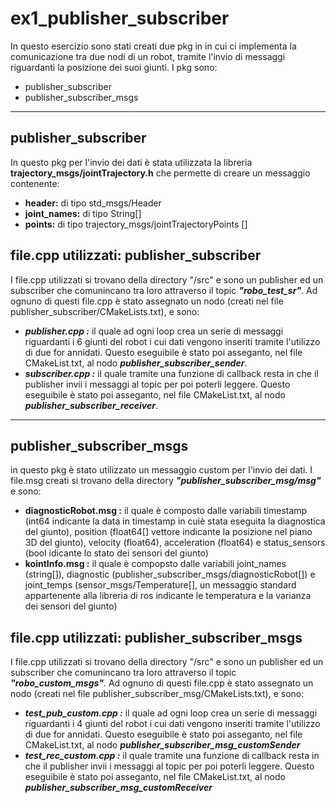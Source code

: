 # **ex1_publisher_subscriber**

In questo esercizio sono stati creati due pkg in in cui ci implementa la comunicazione tra due nodi di un robot, tramite l'invio di messaggi riguardanti la posizione dei suoi giunti. I pkg sono:

* publisher_subscriber
* publisher_subscriber_msgs

***

## **publisher_subscriber**

In questo pkg per l'invio dei dati è stata utilizzata la libreria **trajectory_msgs/jointTrajectory.h** che permette di creare un messaggio contenente:

* **header:** di tipo std_msgs/Header
* **joint_names:** di tipo String[]
* **points:** di tipo trajectory_msgs/jointTrajectoryPoints []

## file.cpp utilizzati: publisher_subscriber

I file.cpp utilizzati si trovano della directory "/src" e sono un publisher ed un subscriber che comunincano tra loro attraverso il topic ***"robo_test_sr"***. Ad ognuno di questi file.cpp è stato assegnato un nodo (creati nel file publisher_subscriber/CMakeLists.txt), e sono:

* ***publisher.cpp :*** il quale ad ogni loop crea un serie di messaggi riguardanti i 6 giunti del robot i cui dati vengono inseriti tramite l'utilizzo di due for annidati. Questo eseguibile è stato poi asseganto, nel file CMakeList.txt, al nodo ***publisher_subscriber_sender***.
* ***subscriber.cpp :*** il quale tramite una funzione di callback resta in che il publisher invii i messaggi al topic per poi poterli leggere. Questo eseguibile è stato poi asseganto, nel file CMakeList.txt, al nodo ***publisher_subscriber_receiver***.
  
***

## **publisher_subscriber_msgs**

in questo pkg è stato utilizzato un messaggio custom per l'invio dei dati. I file.msg creati si trovano della directory ***"publisher_subscriber_msg/msg"*** e sono:

* **diagnosticRobot.msg :** il quale è composto dalle variabili timestamp (int64 indicante la data in timestamp in cuiè stata eseguita la diagnostica del giunto), position (float64[] vettore indicante la posizione nel piano 3D del giunto), velocity (float64), acceleration (float64) e status_sensors (bool idicante lo stato dei sensori del giunto)
* **kointInfo.msg :** il quale è compopsto dalle variabili joint_names (string[]), diagnostic (publisher_subscriber_msgs/diagnosticRobot[]) e joint_temps (sensor_msgs/Temperature[], un messaggio standard appartenente alla libreria di ros indicante le temperatura e la varianza dei sensori del giunto)
  
## file.cpp utilizzati: publisher_subscriber_msgs

I file.cpp utilizzati si trovano della directory "/src" e sono un publisher ed un subscriber che comunincano tra loro attraverso il topic ***"robo_custom_msgs"***. Ad ognuno di questi file.cpp è stato assegnato un nodo (creati nel file publisher_subscriber_msg/CMakeLists.txt), e sono:

* ***test_pub_custom.cpp :*** il quale ad ogni loop crea un serie di messaggi riguardanti i 4 giunti del robot i cui dati vengono inseriti tramite l'utilizzo di due for annidati. Questo eseguibile è stato poi asseganto, nel file CMakeList.txt, al nodo ***publisher_subscriber_msg_customSender***
* ***test_rec_custom.cpp :*** il quale tramite una funzione di callback resta in che il publisher invii i messaggi al topic per poi poterli leggere. Questo eseguibile è stato poi asseganto, nel file CMakeList.txt, al nodo ***publisher_subscriber_msg_customReceiver***
